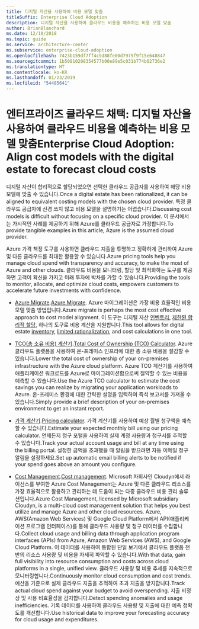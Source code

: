 ```yaml
---
title: 디지털 자산을 사용하여 비용 모델 맞춤
titleSuffix: Enterprise Cloud Adoption
description: 디지털 자산을 사용하여 클라우드 비용을 예측하는 비용 모델 맞춤
author: BrianBlanchard
ms.date: 12/10/2018
ms.topic: guide
ms.service: architecture-center
ms.subservice: enterprise-cloud-adoption
ms.openlocfilehash: 7423b159df7ff4c9d88fe00d7979f9f15e648847
ms.sourcegitcommit: 1b50810208354577b00e89e5c031b774b02736e2
ms.translationtype: HT
ms.contentlocale: ko-KR
ms.lasthandoff: 01/23/2019
ms.locfileid: "54485641"
---
```

# <a name="enterprise-cloud-adoption-align-cost-models-with-the-digital-estate-to-forecast-cloud-costs"></a><span data-ttu-id="3a3da-103">엔터프라이즈 클라우드 채택: 디지털 자산을 사용하여 클라우드 비용을 예측하는 비용 모델 맞춤</span><span class="sxs-lookup"><span data-stu-id="3a3da-103">Enterprise Cloud Adoption: Align cost models with the digital estate to forecast cloud costs</span></span>

<span data-ttu-id="3a3da-104">디지털 자산이 합리적으로 할당되었으면 선택한 클라우드 공급자를 사용하여 해당 비용 모델에 맞출 수 있습니다.</span><span class="sxs-lookup"><span data-stu-id="3a3da-104">Once a digital estate has been rationalized, it can be aligned to equivalent costing models with the chosen cloud provider.</span></span> <span data-ttu-id="3a3da-105">특정 클라우드 공급자에 신경 쓰지 않고 비용 모델을 설명하기는 어렵습니다.</span><span class="sxs-lookup"><span data-stu-id="3a3da-105">Discussing cost models is difficult without focusing on a specific cloud provider.</span></span> <span data-ttu-id="3a3da-106">이 문서에서는 가시적인 사례를 제공하기 위해 Azure를 클라우드 공급자로 가정합니다.</span><span class="sxs-lookup"><span data-stu-id="3a3da-106">To provide tangible examples in this article, Azure is the assumed cloud provider.</span></span>

<span data-ttu-id="3a3da-107">Azure 가격 책정 도구를 사용하면 클라우드 지출을 투명하고 정확하게 관리하여 Azure 및 다른 클라우드를 최대한 활용할 수 있습니다.</span><span class="sxs-lookup"><span data-stu-id="3a3da-107">Azure pricing tools help you manage cloud spend with transparency and accuracy, to make the most of Azure and other clouds.</span></span> <span data-ttu-id="3a3da-108">클라우드 비용을 모니터링, 할당 및 최적화하는 도구를 제공하면 고객이 확신을 가지고 미래 투자에 박차를 가할 수 있습니다.</span><span class="sxs-lookup"><span data-stu-id="3a3da-108">Providing the tools to monitor, allocate, and optimize cloud costs, empowers customers to accelerate future investments with confidence.</span></span>

- <span data-ttu-id="3a3da-109">[Azure Migrate](/azure/migrate/migrate-overview).</span><span class="sxs-lookup"><span data-stu-id="3a3da-109">[Azure Migrate](/azure/migrate/migrate-overview).</span></span> <span data-ttu-id="3a3da-110">Azure 마이그레이션은 가장 비용 효율적인 비용 모델 맞춤 방법입니다.</span><span class="sxs-lookup"><span data-stu-id="3a3da-110">Azure migrate is perhaps the most cost effective approach to cost model alignment.</span></span> <span data-ttu-id="3a3da-111">이 도구는 디지털 자산 [인벤토리](inventory.md), [제한된 합리적 할당](rationalize.md), 하나의 도구로 비용 계산을 지원합니다.</span><span class="sxs-lookup"><span data-stu-id="3a3da-111">This tool allows for digital estate [inventory](inventory.md), [limited rationalization](rationalize.md), and cost calculations in one tool.</span></span>

- <span data-ttu-id="3a3da-112">[TCO(총 소유 비용) 계산기](https://azure.com/tco).</span><span class="sxs-lookup"><span data-stu-id="3a3da-112">[Total Cost of Ownership (TCO) Calculator](https://azure.com/tco).</span></span> <span data-ttu-id="3a3da-113">Azure 클라우드 플랫폼을 사용하여 온-프레미스 인프라에 대한 총 소유 비용을 절감할 수 있습니다.</span><span class="sxs-lookup"><span data-stu-id="3a3da-113">Lower the total cost of ownership of your on-premises infrastructure with the Azure cloud platform.</span></span> <span data-ttu-id="3a3da-114">Azure TCO 계산기를 사용하여 애플리케이션 워크로드를 Azure로 마이그레이션함으로써 절약할 수 있는 비용을 예측할 수 있습니다.</span><span class="sxs-lookup"><span data-stu-id="3a3da-114">Use the Azure TCO calculator to estimate the cost savings you can realize by migrating your application workloads to Azure.</span></span> <span data-ttu-id="3a3da-115">온-프레미스 환경에 대한 간략한 설명을 입력하여 즉석 보고서를 가져올 수 있습니다.</span><span class="sxs-lookup"><span data-stu-id="3a3da-115">Simply provide a brief description of your on-premises environment to get an instant report.</span></span>

- <span data-ttu-id="3a3da-116">[가격 계산기](https://azure.microsoft.com/en-in/pricing/).</span><span class="sxs-lookup"><span data-stu-id="3a3da-116">[Pricing calculator](https://azure.microsoft.com/en-in/pricing/).</span></span> <span data-ttu-id="3a3da-117">가격 계산기를 사용하여 예상 월별 청구액을 예측할 수 있습니다.</span><span class="sxs-lookup"><span data-stu-id="3a3da-117">Estimate your expected monthly bill using our pricing calculator.</span></span> <span data-ttu-id="3a3da-118">언제든지 청구 포털을 사용하여 실제 계정 사용량과 청구서를 추적할 수 있습니다.</span><span class="sxs-lookup"><span data-stu-id="3a3da-118">Track your actual account usage and bill at any time using the billing portal.</span></span> <span data-ttu-id="3a3da-119">설정한 금액을 초과했을 때 알림을 받으려면 자동 이메일 청구 알림을 설정하세요.</span><span class="sxs-lookup"><span data-stu-id="3a3da-119">Set up automatic email billing alerts to be notified if your spend goes above an amount you configure.</span></span>

- <span data-ttu-id="3a3da-120">[Cost Management](https://azure.microsoft.com/en-in/services/cost-management/).</span><span class="sxs-lookup"><span data-stu-id="3a3da-120">[Cost management](https://azure.microsoft.com/en-in/services/cost-management/).</span></span> <span data-ttu-id="3a3da-121">Microsoft 자회사인 Cloudyn에서 라이선스를 부여한 Azure Cost Management는 Azure 및 다른 클라우드 리소스를 가장 효율적으로 활용하고 관리하는 데 도움이 되는 다중 클라우드 비용 관리 솔루션입니다.</span><span class="sxs-lookup"><span data-stu-id="3a3da-121">Azure Cost Management, licensed by Microsoft subsidiary Cloudyn, is a multi-cloud cost management solution that helps you best utilize and manage Azure and other cloud resources.</span></span> <span data-ttu-id="3a3da-122">Azure, AWS(Amazon Web Services) 및 Google Cloud Platform에서 API(애플리케이션 프로그램 인터페이스)를 통해 클라우드 사용량 및 청구 데이터를 수집합니다.</span><span class="sxs-lookup"><span data-stu-id="3a3da-122">Collect cloud usage and billing data through application program interfaces (APIs) from Azure, Amazon Web Services (AWS), and Google Cloud Platform.</span></span> <span data-ttu-id="3a3da-123">이 데이터를 사용하여 통합된 단일 보기에서 클라우드 플랫폼 전반의 리소스 사용량 및 비용을 자세히 파악할 수 있습니다.</span><span class="sxs-lookup"><span data-stu-id="3a3da-123">With that data, gain full visibility into resource consumption and costs across cloud platforms in a single, unified view.</span></span> <span data-ttu-id="3a3da-124">클라우드 사용량 및 비용 추세를 지속적으로 모니터링합니다.</span><span class="sxs-lookup"><span data-stu-id="3a3da-124">Continuously monitor cloud consumption and cost trends.</span></span> <span data-ttu-id="3a3da-125">예산을 기준으로 실제 클라우드 지출을 추적하여 초과 지출을 방지합니다.</span><span class="sxs-lookup"><span data-stu-id="3a3da-125">Track actual cloud spend against your budget to avoid overspending.</span></span> <span data-ttu-id="3a3da-126">지출 비정상 및 사용 비효율성을 감지합니다.</span><span class="sxs-lookup"><span data-stu-id="3a3da-126">Detect spending anomalies and usage inefficiencies.</span></span> <span data-ttu-id="3a3da-127">기록 데이터를 사용하여 클라우드 사용량 및 지출에 대한 예측 정확도를 개선합니다.</span><span class="sxs-lookup"><span data-stu-id="3a3da-127">Use historical data to improve your forecasting accuracy for cloud usage and expenditures.</span></span>

